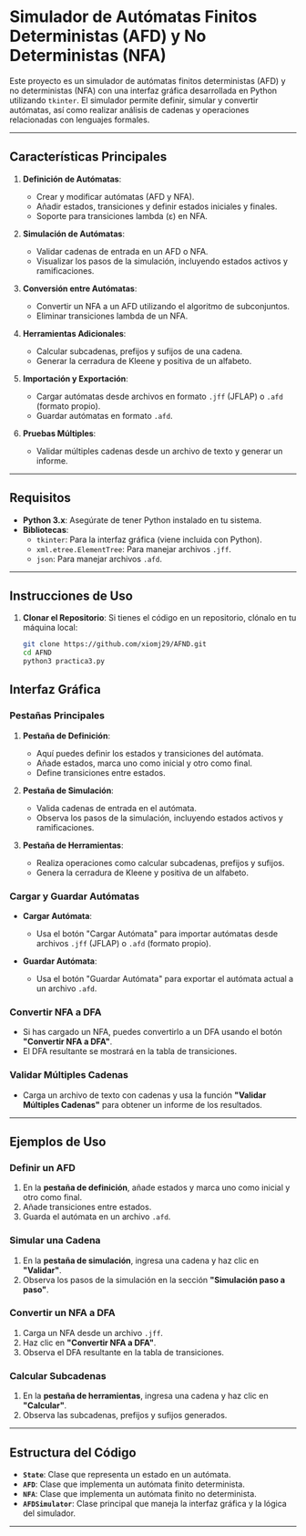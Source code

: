 # Simulador de Autómatas Finitos Deterministas (AFD) y No Deterministas (NFA)

Este proyecto es un simulador de autómatas finitos deterministas (AFD) y no deterministas (NFA) con una interfaz gráfica desarrollada en Python utilizando `tkinter`. El simulador permite definir, simular y convertir autómatas, así como realizar análisis de cadenas y operaciones relacionadas con lenguajes formales.

---

## Características Principales

1. **Definición de Autómatas**:
   - Crear y modificar autómatas (AFD y NFA).
   - Añadir estados, transiciones y definir estados iniciales y finales.
   - Soporte para transiciones lambda (ε) en NFA.

2. **Simulación de Autómatas**:
   - Validar cadenas de entrada en un AFD o NFA.
   - Visualizar los pasos de la simulación, incluyendo estados activos y ramificaciones.

3. **Conversión entre Autómatas**:
   - Convertir un NFA a un AFD utilizando el algoritmo de subconjuntos.
   - Eliminar transiciones lambda de un NFA.

4. **Herramientas Adicionales**:
   - Calcular subcadenas, prefijos y sufijos de una cadena.
   - Generar la cerradura de Kleene y positiva de un alfabeto.

5. **Importación y Exportación**:
   - Cargar autómatas desde archivos en formato `.jff` (JFLAP) o `.afd` (formato propio).
   - Guardar autómatas en formato `.afd`.

6. **Pruebas Múltiples**:
   - Validar múltiples cadenas desde un archivo de texto y generar un informe.

---

## Requisitos

- **Python 3.x**: Asegúrate de tener Python instalado en tu sistema.
- **Bibliotecas**:
  - `tkinter`: Para la interfaz gráfica (viene incluida con Python).
  - `xml.etree.ElementTree`: Para manejar archivos `.jff`.
  - `json`: Para manejar archivos `.afd`.

---

## Instrucciones de Uso

1. **Clonar el Repositorio**:
   Si tienes el código en un repositorio, clónalo en tu máquina local:
   ```bash
   git clone https://github.com/xiomj29/AFND.git
   cd AFND
   python3 practica3.py
## Interfaz Gráfica

### Pestañas Principales

1. **Pestaña de Definición**:
   - Aquí puedes definir los estados y transiciones del autómata.
   - Añade estados, marca uno como inicial y otro como final.
   - Define transiciones entre estados.

2. **Pestaña de Simulación**:
   - Valida cadenas de entrada en el autómata.
   - Observa los pasos de la simulación, incluyendo estados activos y ramificaciones.

3. **Pestaña de Herramientas**:
   - Realiza operaciones como calcular subcadenas, prefijos y sufijos.
   - Genera la cerradura de Kleene y positiva de un alfabeto.

### Cargar y Guardar Autómatas

- **Cargar Autómata**:
  - Usa el botón "Cargar Autómata" para importar autómatas desde archivos `.jff` (JFLAP) o `.afd` (formato propio).
  
- **Guardar Autómata**:
  - Usa el botón "Guardar Autómata" para exportar el autómata actual a un archivo `.afd`.

### Convertir NFA a DFA

- Si has cargado un NFA, puedes convertirlo a un DFA usando el botón **"Convertir NFA a DFA"**.
- El DFA resultante se mostrará en la tabla de transiciones.

### Validar Múltiples Cadenas

- Carga un archivo de texto con cadenas y usa la función **"Validar Múltiples Cadenas"** para obtener un informe de los resultados.

---

## Ejemplos de Uso

### Definir un AFD

1. En la **pestaña de definición**, añade estados y marca uno como inicial y otro como final.
2. Añade transiciones entre estados.
3. Guarda el autómata en un archivo `.afd`.

### Simular una Cadena

1. En la **pestaña de simulación**, ingresa una cadena y haz clic en **"Validar"**.
2. Observa los pasos de la simulación en la sección **"Simulación paso a paso"**.

### Convertir un NFA a DFA

1. Carga un NFA desde un archivo `.jff`.
2. Haz clic en **"Convertir NFA a DFA"**.
3. Observa el DFA resultante en la tabla de transiciones.

### Calcular Subcadenas

1. En la **pestaña de herramientas**, ingresa una cadena y haz clic en **"Calcular"**.
2. Observa las subcadenas, prefijos y sufijos generados.

---

## Estructura del Código

- **`State`**: Clase que representa un estado en un autómata.
- **`AFD`**: Clase que implementa un autómata finito determinista.
- **`NFA`**: Clase que implementa un autómata finito no determinista.
- **`AFDSimulator`**: Clase principal que maneja la interfaz gráfica y la lógica del simulador.

---
